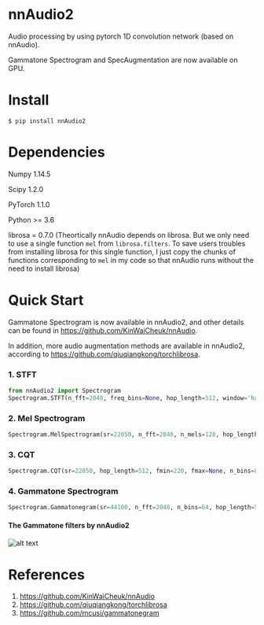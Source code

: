 # nnAudio2
Audio processing by using pytorch 1D convolution network (based on nnAudio).

Gammatone Spectrogram and SpecAugmentation are now available on GPU. 

# Install
```
$ pip install nnAudio2
```

# Dependencies
Numpy 1.14.5

Scipy 1.2.0

PyTorch 1.1.0

Python >= 3.6

librosa = 0.7.0 (Theortically nnAudio depends on librosa. But we only need to use a single function `mel` from `librosa.filters`. To save users troubles from installing librosa for this single function, I just copy the chunks of functions corresponding to `mel` in my code so that nnAudio runs without the need to install librosa)

# Quick Start
Gammatone Spectrogram is now available in nnAudio2, and other details can be found in https://github.com/KinWaiCheuk/nnAudio.

In addition, more audio augmentation methods are available in nnAudio2, according to https://github.com/qiuqiangkong/torchlibrosa.

### 1. STFT
```python
from nnAudio2 import Spectrogram
Spectrogram.STFT(n_fft=2048, freq_bins=None, hop_length=512, window='hann', freq_scale='no', center=True, pad_mode='reflect', fmin=50,fmax=6000, sr=22050, trainable=False)
```

### 2. Mel Spectrogram
```python
Spectrogram.MelSpectrogram(sr=22050, n_fft=2048, n_mels=128, hop_length=512, window='hann', center=True, pad_mode='reflect', htk=False, fmin=0.0, fmax=None, norm=1, trainable_mel=False, trainable_STFT=False)
```

### 3. CQT
```python
Spectrogram.CQT(sr=22050, hop_length=512, fmin=220, fmax=None, n_bins=84, bins_per_octave=12, norm=1, window='hann', center=True, pad_mode='reflect')
```

### 4. Gammatone Spectrogram
```python
Spectrogram.Gammatonegram(sr=44100, n_fft=2048, n_bins=64, hop_length=512, window='hann', center=True, pad_mode='reflect', htk=False, fmin=50.0, fmax=None, norm=1, trainable_bins=False, trainable_STFT=False)
```

#### The Gammatone filters by nnAudio2
![alt text](https://github.com/WangHelin1997/nnAudio2/blob/master/tips/gammatone.png)

# References
1. https://github.com/KinWaiCheuk/nnAudio
2. https://github.com/qiuqiangkong/torchlibrosa
3. https://github.com/mcusi/gammatonegram
